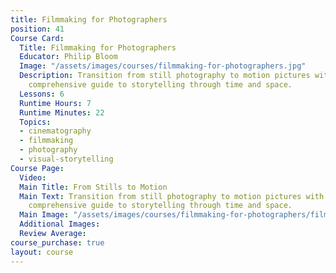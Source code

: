 ```yaml
---
title: Filmmaking for Photographers
position: 41
Course Card:
  Title: Filmmaking for Photographers
  Educator: Philip Bloom
  Image: "/assets/images/courses/filmmaking-for-photographers.jpg"
  Description: Transition from still photography to motion pictures with Philip Bloom's
    comprehensive guide to storytelling through time and space.
  Lessons: 6
  Runtime Hours: 7
  Runtime Minutes: 22
  Topics:
  - cinematography
  - filmmaking
  - photography
  - visual-storytelling
Course Page:
  Video: 
  Main Title: From Stills to Motion
  Main Text: Transition from still photography to motion pictures with Philip Bloom's
    comprehensive guide to storytelling through time and space.
  Main Image: "/assets/images/courses/filmmaking-for-photographers/filmmaking-for-photographers-main.jpg"
  Additional Images: 
  Review Average: 
course_purchase: true
layout: course
---
```


